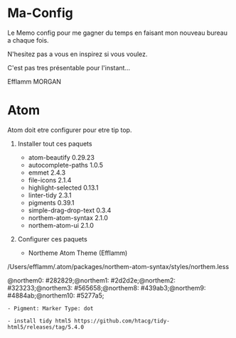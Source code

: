 # Ma-Config

Le Memo config pour me gagner du temps en faisant mon nouveau bureau a chaque fois.

N'hesitez pas a vous en inspirez si vous voulez.

C'est pas tres présentable pour l'instant...

Efflamm MORGAN



# Atom

Atom doit etre configurer pour etre tip top.

1) Installer tout ces paquets
    - atom-beautify 0.29.23
    - autocomplete-paths 1.0.5
    - emmet 2.4.3
    - file-icons 2.1.4
    - highlight-selected 0.13.1
    - linter-tidy 2.3.1
    - pigments 0.39.1
    - simple-drag-drop-text 0.3.4
    - northem-atom-syntax 2.1.0
    - northem-atom-ui 2.1.0

2) Configurer ces paquets
    - Northeme Atom Theme (Efflamm)

/Users/efflamm/.atom/packages/northem-atom-syntax/styles/northem.less

@northem0: #282829;@northem1: #2d2d2e;@northem2: #323233;@northem3: #565658;@northem8: #439ab3;@northem9: #4884ab;@northem10: #5277a5;

    - Pigment: Marker Type: dot

    - install tidy html5 https://github.com/htacg/tidy-html5/releases/tag/5.4.0
